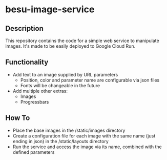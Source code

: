 # besu-image-service
## Description
This repository contains the code for a simple web service to manipulate images. It's made to be easily deployed to Google Cloud Run.

## Functionality
* Add text to an image supplied by URL parameters
  * Position, color and parameter name are configurable via json files
  * Fonts will be changeable in the future
* Add multiple other extras:
  * Images
  * Progressbars

## How To
* Place the base images in the /static/images directory
* Create a configuration file for each image with the same name (just ending in json) in the /static/layouts directory
* Run the service and access the image via its name, combined with the defined parameters
